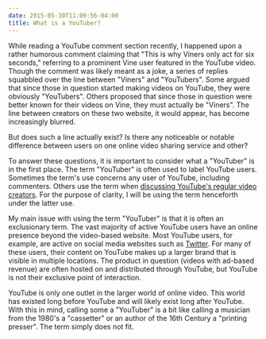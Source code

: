 ```yaml
---
date: 2015-05-30T11:09:56-04:00
title: What is a YouTuber?
---
```


While reading a YouTube comment section recently, I happened upon a rather
humorous comment claiming that "This is why Viners only act for six seconds,"
referring to a prominent Vine user featured in the YouTube video. Though the
comment was likely meant as a joke, a series of replies squabbled over the line
between "Viners" and "YouTubers". Some argued that since those in question
started making videos on YouTube, they were obviously "YouTubers". Others
proposed that since those in question were better known for their videos on
Vine, they must actually be "Viners". The line between creators on these two
website, it would appear, has become increasingly blurred.

But does such a line actually exist? Is there any noticeable or notable
difference between users on one online video sharing service and other?

To answer these questions, it is important to consider what a "YouTuber" is in
the first place. The term "YouTuber" is often used to label YouTube users.
Sometimes the term's use concerns any user of YouTube, including commenters.
Others use the term when [discussing YouTube's regular video creators][pbs].
For the purpose of clarity, I will be using the term henceforth under the
latter use.

My main issue with using the term "YouTuber" is that it is often an
exclusionary term. The vast majority of active YouTube users have an online
presence beyond the video-based website. Most YouTube users, for example, are
active on social media websites such as [Twitter][tw]. For many of these users,
their content on YouTube makes up a larger brand that is visible in multiple
locations. The product in question (videos with ad-based revenue) are often
hosted on and distributed through YouTube, but YouTube is not their exclusive
point of interaction.

YouTube is only one outlet in the larger world of online video. This world has
existed long before YouTube and will likely exist long after YouTube. With this
in mind, calling some a "YouTuber" is a bit like calling a musician from the
1980's a "cassetter" or an author of the 16th Century a "printing presser". The
term simply does not fit.

  [pbs]:
    http://video.pbs.org/video/2365039828/
    "Are Youtubers Revolutionizing Entertainment?"

  [tw]:
    https://twitter.com/CarlColglazier
    "Carl Colglazier (@CarlColglazier) | Twitter"
